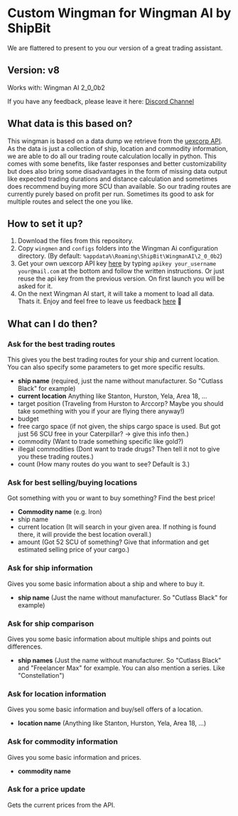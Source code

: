 # Custom Wingman for Wingman AI by ShipBit

We are flattered to present to you our version of a great trading assistant.

## Version: v8

Works with: Wingman AI 2_0_0b2

If you have any feedback, please leave it here: [Discord Channel](https://discord.com/channels/1173573578604687360/1179594417926066196/1185567252184047656)

## What data is this based on?

This wingman is based on a data dump we retrieve from the [uexcorp API](https://uexcorp.space/api.html). As the data is just a collection of ship, location and commodity information, we are able to do all our trading route calculation locally in python. This comes with some benefits, like faster responses and better customizability but does also bring some disadvantages in the form of missing data output like expected trading durations and distance calculation and sometimes does recommend buying more SCU than available. So our trading routes are currently purely based on profit per run. Sometimes its good to ask for multiple routes and select the one you like.

## How to set it up?

1. Download the files from this repository.
2. Copy `wingmen` and `configs` folders into the Wingman Ai configuration directory. (By default: `%appdata%\Roaming\ShipBit\WingmanAI\2_0_0b2`)
3. Get your own uexcorp API key [here](https://portal.uexcorp.space/terminal) by typing `apikey your_username your@mail.com` at the bottom and follow the written instructions. Or just reuse the api key from the previous version. On first launch you will be asked for it.
4. On the next Wingman AI start, it will take a moment to load all data. Thats it. Enjoy and feel free to leave us feedback [here](https://discord.com/channels/1173573578604687360/1179594417926066196/1185567252184047656) 🙂

## What can I do then?

### Ask for the best trading routes

This gives you the best trading routes for your ship and current location. You can also specify some parameters to get more specific results.

- **ship name** (required, just the name without manufacturer. So "Cutlass Black" for example)
- **current location** Anything like Stanton, Hurston, Yela, Area 18, ...
- target position (Traveling from Hurston to Arccorp? Maybe you should take something with you if your are flying there anyway!)
- budget
- free cargo space (if not given, the ships cargo space is used. But got just 56 SCU free in your Caterpillar? -> give this info then.)
- commodity (Want to trade something specific like gold?)
- illegal commodities (Dont want to trade drugs? Then tell it not to give you these trading routes.)
- count (How many routes do you want to see? Default is 3.)

### Ask for best selling/buying locations

Got something with you or want to buy something? Find the best price!

- **Commodity name** (e.g. Iron)
- ship name
- current location (It will search in your given area. If nothing is found there, it will provide the best location overall.)
- amount (Got 52 SCU of something? Give that information and get estimated selling price of your cargo.)

### Ask for ship information

Gives you some basic information about a ship and where to buy it.

- **ship name** (Just the name without manufacturer. So "Cutlass Black" for example)

### Ask for ship comparison

Gives you some basic information about multiple ships and points out differences.

- **ship names** (Just the name without manufacturer. So "Cutlass Black" and "Freelancer Max" for example. You can also mention a series. Like "Constellation")

### Ask for location information

Gives you some basic information and buy/sell offers of a location.

- **location name** (Anything like Stanton, Hurston, Yela, Area 18, ...)

### Ask for commodity information

Gives you some basic information and prices.

- **commodity name**

### Ask for a price update

Gets the current prices from the API.